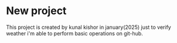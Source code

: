 # New project

This project is created by kunal kishor in january(2025)
just to verify weather i'm able to perform basic operations on git-hub.